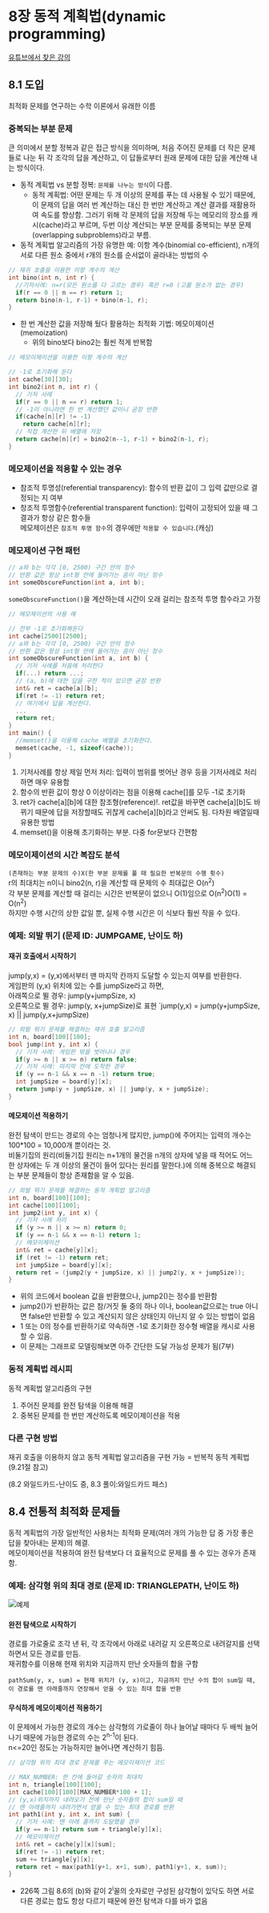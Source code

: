# 8장 동적 계획법(dynamic programming)
[유튜브에서 찾은 강의](https://www.youtube.com/watch?v=-2Rta2Lnzmo)
## 8.1 도입
최적화 문제를 연구하는 수학 이론에서 유래한 이름

### 중복되는 부분 문제
큰 의미에서 분할 정복과 같은 접근 방식을 의미하며, 처음 주어진 문제를 더 작은 문제들로 나눈 뒤 각 조각의 답을 계산하고, 이 답들로부터 원래 문제에 대한 답을 계산해 내는 방식이다.
- 동적 계획법 vs 분할 정복: `문제를 나누는 방식`이 다름.
  - 동적 계획법: 어떤 문제는 두 개 이상의 문제를 푸는 데 사용될 수 있기 때문에, 이 문제의 답을 여러 번 계산하는 대신 한 번만 계산하고 계산 결과를 재활용하여 속도를 향상함. 그러기 위해 각 문제의 답을 저장해 두는 메모리의 장소를 캐시(cache)라고 부르며, 두번 이상 계산되는 부분 문제를 중복되는 부분 문제(overlapping subproblems)라고 부름.
- 동적 계획법 알고리즘의 가장 유명한 예: 이항 계수(binomial co-efficient), n개의 서로 다른 원소 중에서 r개의 원소를 순서없이 골라내는 방법의 수

```C++
// 재귀 호출을 이용한 이항 계수의 계산
int bino(int n, int r) {
  //기저사례: n=r(모든 원소를 다 고르는 경우) 혹은 r=0 (고를 원소가 없는 경우)
  if(r == 0 || n == r) return 1;
  return bino(n-1, r-1) + bino(n-1, r);
}
```

- 한 번 계산한 값을 저장해 뒀다 활용하는 최적화 기법: 메모이제이션(memoization)
  - 위의 bino보다 bino2는 훨씬 적게 반복함
```C++
// 메모이제이션을 이용한 이항 계수의 계산

// -1로 초기화해 둔다
int cache[30][30];
int bino2(int n, int r) {
  // 기저 사례
  if(r == 0 || n == r) return 1;
  // -1이 아니라면 한 번 계산했던 값이니 곧장 반환
  if(cache[n][r] != -1)
    return cache[n][r];
  // 직접 계산한 뒤 배열에 저장
  return cache[n][r] = bino2(n--1, r-1) + bino2(n-1, r);
}
```

### 메모제이션을 적용할 수 있는 경우
- 참조적 투명성(referential transparency): 함수의 반환 값이 그 입력 값만으로 결정되는 지 여부
- 창조적 투명함수(referential transparent function): 입력이 고정되어 있을 때 그 결과가 항상 같은 함수들   
메모제이션은 `참조적 투명 함수`의 경우에만 `적용할 수 있습니다`.(캐싱)

### 메모제이션 구현 패턴
```C++
// a와 b는 각각 [0, 2500) 구간 안의 정수
// 반환 값은 항상 int형 안에 들어가는 음이 아닌 정수
int someObscureFunction(int a, int b);
```
`someObscureFunction()`을 계산하는데 시간이 오래 걸리는 참조적 투명 함수라고 가정
```C++
// 메모제이션의 사용 예

// 전부 -1로 초기화해둔다
int cache[2500][2500];
// a와 b는 각각 [0, 2500) 구간 안의 정수
// 반환 값은 항상 int형 안에 들어가는 음이 아닌 정수
int someObscureFunction(int a, int b) {
  // 기저 사례를 처음에 처리한다
  if(...) return ...;
  // (a, b)에 대한 답을 구한 적이 있으면 곧장 반환
  int& ret = cache[a][b];
  if(ret != -1) return ret;
  // 여기에서 답을 계산한다.
  ...
  return ret;
}
int main() {
  //memset()을 이용해 cache 배열을 초기화한다.
  memset(cache, -1, sizeof(cache));
}
```
1. 기저사례를 항상 제일 먼저 처리: 입력이 범위를 벗어난 경우 등을 기저사례로 처리하면 매우 유용함
2. 함수의 반환 값이 항상 0 이상이라는 점을 이용해 cache[]를 모두 -1로 초기화
3. ret가 cache[a][b]에 대한 참조형(reference)!. ret값을 바꾸면 cache[a][b]도 바뀌기 때문에 답을 저장할때도 귀찮게 cache[a][b]라고 안써도 됨. 다차원 배열일때 유용한 방법
4. memset()을 이용해 초기화하는 부분. 다중 for문보다 간편함

### 메모이제이션의 시간 복잡도 분석
`(존재하는 부분 문제의 수)X(한 부분 문제를 풀 때 필요한 반복문의 수행 횟수)`   
r의 최대치는 n이니 bino2(n, r)을 계산할 때 문제의 수 최대값은 O(n<sup>2</sup>)   
각 부분 문제를 계산할 때 걸리는 시간은 반복문이 없으니 O(1)임으로
O(n<sup>2</sup>)O(1) = O(n<sup>2</sup>)   
하지만 수행 시간의 상한 값일 뿐, 실제 수행 시간은 이 식보다 훨씬 작을 수 있다.

### 예제: 외발 뛰기 (문제 ID: JUMPGAME, 난이도 하)
#### 재귀 호출에서 시작하기
jump(y,x) = (y,x)에서부터 맨 마지막 칸까지 도달할 수 있는지 여부를 반환한다.   
게임판의 (y,x) 위치에 있는 수를 jumpSize라고 하면,   
아래쪽으로 뛸 경우: jump(y+jumpSize, x)   
오른쪽으로 뛸 경우: jump(y, x+jumpSize)로 표현
`jump(y,x) = jump(y+jumpSize, x) || jump(y,x+jumpSize)

```C++
// 외발 뛰기 문제를 해결하는 재귀 호출 알고리즘
int n, board[100][100];
bool jump(int y, int x) {
  // 기저 사례: 게임판 밖을 벗어나나 경우
  if(y >= n || x >= n) return false;
  // 기저 사례: 마지막 칸에 도착한 경우
  if (y == n-1 && x == n -1) return true;
  int jumpSize = board[y][x];
  return jump(y + jumpSize, x) || jump(y, x + jumpSize);
}
```

#### 메모제이션 적용하기
완전 탐색이 만드는 경로의 수는 엄청나게 많지만, jump()에 주어지는 입력의 개수는 100*100 = 10,000개 뿐이라는 것.   
비둘기집의 원리(비둘기집 원리는 n+1개의 물건을 n개의 상자에 넣을 때 적어도 어느 한 상자에는 두 개 이상의 물건이 들어 있다는 원리를 말한다.)에 의해 중복으로 해결되는 부분 문제들이 항상 존재함을 알 수 있음.   

```C++
// 외발 뛰기 문제를 해결하는 동적 계획법 알고리즘
int n, board[100][100];
int cache[100][100];
int jump2(int y, int x) {
  // 기저 사례 처리
  if (y >= n || x >= n) return 0;
  if (y == n-1 && x == n-1) return 1;
  // 메모이제이션
  int& ret = cache[y][x];
  if (ret != -1) return ret;
  int jumpSize = board[y][x];
  return ret = (jump2(y + jumpSize, x) || jump2(y, x + jumpSize));
}
```
- 위의 코드에서 boolean 값을 반환했으나, jump2()는 정수를 반환함
- jump2()가 반환하는 값은 참/거짓 둘 중의 하나 이나, boolean값으로는 true 아니면 false만 반환할 수 있고 계산되지 않은 상태인지 아닌지 알 수 있는 방법이 없음
- 1 또는 0의 정수를 반환하기로 약속하면 -1로 초기화한 정수형 배열을 캐시로 사용할 수 있음.
- 이 문제는 그래프로 모델링해보면 아주 간단한 도달 가능성 문제가 됨(7부)

### 동적 계획법 레시피
동적 계획법 알고리즘의 구현
1. 주어진 문제를 완전 탐색을 이용해 해결
2. 중복된 문제를 한 번만 계산하도록 메모이제이션을 적용

### 다른 구현 방법
재귀 호출을 이용하지 않고 동적 계획법 알고리즘을 구현 가능 = 반복적 동적 계획법(9.21절 참고)

(8.2 와일드카드-난이도 중, 8.3 풀이:와일드카드 패스)

## 8.4 전통적 최적화 문제들
동적 계획법의 가장 일반적인 사용처는 최적화 문제(여러 개의 가능한 답 중 가장 좋은 답을 찾아내는 문제)의 해결.  
메모이제이션을 적용하여 완전 탐색보다 더 효율적으로 문제를 풀 수 있는 경우가 존재함.   

### 예제: 삼각형 위의 최대 경로 (문제 ID: TRIANGLEPATH, 난이도 하)
![예제](https://blog.kakaocdn.net/dn/bVdS4g/btqGDQW4kxA/litNzt84rox0IDiTQtmvu0/img.jpg)
#### 완전 탐색으로 시작하기
경로를 가로줄로 조각 낸 뒤, 각 조각에서 아래로 내려갈 지 오른쪽으로 내려갈지를 선택하면서 모든 경로를 만듬.   
재귀함수를 이용해 현재 위치와 지금까지 만난 숫자들의 합을 구함

```
pathSum(y, x, sum) = 현재 위치가 (y, x)이고, 지금까지 만난 수의 합이 sum일 때, 이 경로를 맨 아래줄까지 연장해서 얻을 수 있는 최대 합을 반환
```

#### 무식하게 메모이제이션 적용하기
이 문제에서 가능한 경로의 개수는 삼각형의 가로줄이 하나 늘어날 때마다 두 배씩 늘어나기 때문에 가능한 경로의 수는 2<sup>n-1</sup>이 된다.   
n<=20인 정도는 가능하지만 늘어나면 계산하기 힘듬.

```C++
// 삼각형 위의 최대 경로 문제를 푸는 메모이제이션 코드

// MAX_NUMBER: 한 칸에 들어갈 숫자의 최대치
int n, triangle[100][100];
int cache[100][100][MAX_NUMBER*100 + 1];
// (y,x)위치까지 내려오기 전에 만난 숫자들의 합이 sum일 때
// 맨 아래줄까지 내려가면서 얻을 수 있는 최대 경로를 반환
int path1(int y, int x, int sum) {
  // 기저 사례: 맨 아래 줄까지 도달했을 경우
  if(y == n-1) return sum + triangle[y][x];
  // 메모이제이션
  int& ret = cache[y][x][sum];
  if(ret != -1) return ret;
  sum += triangle[y][x];
  return ret = max(path1(y+1, x+1, sum), path1(y+1, x, sum));
}
```
- 226쪽 그림 8.6의 (b)와 같이 2<sup>i</sup>꼴의 숫자로만 구성된 삼각형이 있닥도 하면 서로 다른 경로는 합도 항상 다르기 때문에 완전 탐색과 다를 바가 없음

